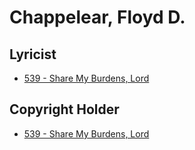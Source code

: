 # Chappelear, Floyd D.

## Lyricist

- [539 - Share My Burdens, Lord](/hymns/539.md)

## Copyright Holder

- [539 - Share My Burdens, Lord](/hymns/539.md)

